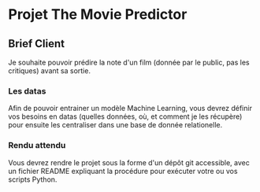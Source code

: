 # Projet The Movie Predictor

## Brief Client

Je souhaite pouvoir prédire la note d'un film (donnée par le public, pas les critiques) avant sa sortie.

### Les datas

Afin de pouvoir entrainer un modèle Machine Learning, vous devrez définir vos besoins en datas (quelles données, où, et comment je les récupère) pour ensuite les centraliser dans une base de donnée relationelle.

### Rendu attendu

Vous devrez rendre le projet sous la forme d'un dépôt git accessible, avec un fichier README expliquant la procédure pour exécuter votre ou vos scripts Python.
